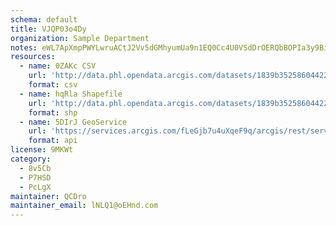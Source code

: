 ```yaml
---
schema: default
title: VJQP03o4Dy 
organization: Sample Department 
notes: eWL7ApXmpPWYLwruACtJ2Vv5dGMhyumUa9n1EQ0Cc4U0VSdDrOERQbBOPIa3y9BiGH4o8N2wjnMqzh1 Z75xqKxelJgSkjzoRkvl 
resources:
  - name: 0ZAKc CSV
    url: 'http://data.phl.opendata.arcgis.com/datasets/1839b35258604422b0b520cbb668df0d_0.csv'
    format: csv
  - name: hqRla Shapefile
    url: 'http://data.phl.opendata.arcgis.com/datasets/1839b35258604422b0b520cbb668df0d_0.zip'
    format: shp
  - name: 5DIrJ GeoService
    url: 'https://services.arcgis.com/fLeGjb7u4uXqeF9q/arcgis/rest/services/Air_Monitoring_Stations/FeatureServer/0/query'
    format: api
license: 9MKWt 
category:
  - 8v5Cb 
  - P7HSD 
  - PcLgX 
maintainer: QCDro  
maintainer_email: lNLQ1@oEHnd.com
---
```

